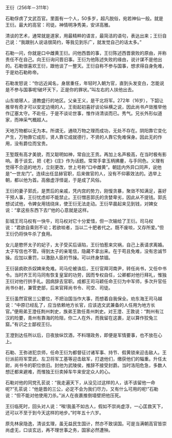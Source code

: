 王衍（256年－311年）

石勒俘虏了文武百官。里面有一个人，50多岁，超凡脱俗，宛若神仙一般。就是王衍。最大的高官：司徒。神情明净秀美，安详高雅。

清谈的艺术，通常就是道家，用最精粹的语言，最简洁的语句，表达出来；王衍自己说：“我跟别人说话很简约，等我见到乐广，就发觉自己的话太多。”

石勒一问，你就是口中雌黄王衍。问他西晋的事，王衍陈述西晋衰败的原由，并称责任不在自己。向王衍询问晋旧事。王衍为他陈述失败的缘由，说计谋不是他出的。石勒很喜欢王衍，跟他谈了一整天。王衍自称不参与国事，想求得自身免难，于是劝石勒称帝。

石勒发怒说：“你远近闻名，身居重任，年轻时入朝为官，直到头发变白，怎能说是不参与国事呢!破坏天下，正是你的罪状。”叫左右的人扶他出去。

山东琅琊人，道教盛行的地区。父亲王义，是干北将军。272年（16岁），下韶让推举有奇才可以安定边境的人，王街起初喜好谈论纵横之说，因此尚书卢敛推举他作辽塞太守。不赴任，于是不谈论世事，惟作诗清谈而已。秀气。兄长外形似道家，而神采气概超人。

天地万物都以无为本。所谓无，通晓万物之理而成功，无处不存在。阴阳靠它变化产生，万物靠它成形，贤人靠它成就德行，不贤的人靠它免难保身。因此无的作用，没有爵位而宝贵。

王堑既有高才美貌，而又聪明如神，常自比王贡。再加上名声极高，在当时极有影响。善于谈玄，把《老》《庄》作为话题。常常手拿玉柄拂麈，与手同色。义理有觉得不合适的地方，立刻更改，世上号称“口中雌黄”。朝廷内外异口同声，说他是“一世龙门”。连续出任显赫官职，后来做官的人，没有不仰慕效法的。选举上朝，都以他为首。高傲虚浮怪诞，于是成了风俗。

王衍的妻子郭氏，是贾后的亲戚，凭内宫的势力，刚愎贪暴，聚敛不知满足，喜好干预人事，王衍忧虑却不能禁止。王衍憎恶郭氏的贪婪卑劣，因此从不提钱。郭氏想试试他，令婢女用钱绕床，使王衍无法走动。王衍早晨起来见到钱，对婢女说：“拿这些东西下去!”他的心意就是这样。

彭城王司马权有一快牛，司马权对它十分爱惜，但一次输给了王衍。司马权说：“君欲自乘则不论；若欲啖者，当以二十肥者代之。既不废啖，又存所爱。”但王衍仍将快牛杀了食用。

女儿是愍怀太子的妃子，太子受买后诬陷，王衍怕惹来灾祸，自己上表请求离婚。太子写信也不管。得到太子的亲笔信，隐藏不拿出来。在于苟且免难，没有忠诚节操。应加以重罚，以激励人臣的节操。可以终身禁锢。

王衍装疯砍杀奴婢来免难。司马伦被诛后，王衍官拜河南尹，转任尚书，又任中书令。当时齐王司马同有恢复皇室的功劳，因而专权自任，公卿都对他行拜礼，惟独王衍对他行拱手礼。因病辞去官职。成都王司马颖任命王衍为中军师，多次升官任尚书仆射，兼管吏部，后来官拜尚书令、司空、司徒。

王衍虽然官居三公要位，不把治国当作大事，而想着自我保全。劝东海王司马越说：“中原已经乱了，应当依赖地方长官，应该选文武兼备的人任用为地方长官。”便用弟王澄任荆州刺史，族弟王敦任青州刺史。对王澄、王敦说：“荆州有江汉的险要，青州有靠海的险阻，你二人在外，而我留在这裹，足以算作狡兔三窟。”有识之士鄙视王衍。

王澄到达任所以后，日夜放纵饮酒，不料理政务，即便是军情要事，也不放在心上。

石勒、王弥进犯京师，任命王衍为都督征讨诸军事、持节、假黄锁来迎击敌人。王衍派前将军萱武、左卫将军工基等迎击敌军，打退他们，缴获他们的辎重。升任太尉，尚书令的职位依旧。封他为武陵侯，推辞不接受封爵。当时洛阳危急，多数人想迁都来避难，而惟独王衍卖掉车牛来安定众人的心。



石勒对他的同党孔苌说：“我走遍天下，从没见过这样的人，该不该留他一命呢?”孔苌说：“他是晋的三公，必定不会为我们尽力，又有什么可用的呢!”石勒说：“但不能对他使用刀杀。”派人在夜裹推倒墙壁把他压死。

王衍临死时，回头对人说：“唉!我虽不如古人，假如不崇尚虚浮，一心匡救天下，还可以不至于到今天这样的地步。”时年五十六岁。

原先林泉隐逸，清谈玄理，虽无益民生国计，然亦不致误国。可是当满朝高官皆崇尚虚无，口谈玄远，再不理世事之务，国家必然遭殃。